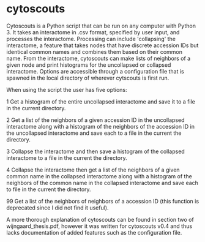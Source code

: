 # cytoscouts

Cytoscouts is a Python script that can be run on any computer with Python 3. It takes an interactome in .csv format, specified by user input, and processes the interactome. Processing can include 'collapsing' the interactome, a feature that takes nodes that have discrete accession IDs but identical common names and combines them based on their common name. From the interactome, cytoscouts can make lists of neighbors of a given node and print histograms for the uncollapsed or collapsed interactome. Options are accessible through a configuration file that is spawned in the local directory of wherever cytscouts is first run.

When using the script the user has five options: 

1 Get a histogram of the entire uncollapsed interactome and save it to a file in the current directory. 

2 Get a list of the neighbors of a given accession ID in the uncollapsed interactome along with a histogram of the neighbors of the accession ID in the uncollapsed interactome and save each to a file in the current the directory. 

3 Collapse the interactome and then save a histogram of the collapsed interactome to a file in the current the directory. 

4 Collapse the interactome then get a list of the neighbors of a given common name in the collapsed interactome along with a histogram of the neighbors of the common name in the collapsed interactome and save each to file in the current the directory.

99 Get a list of the neighbors of neighbors of a accession ID (this function is deprecated since I did not find it useful). 

A more thorough explanation of cytoscouts can be found in section two of wijngaard_thesis.pdf, however it was written for cytoscouts v0.4 and thus lacks documentation of added features such as the configuration file.


